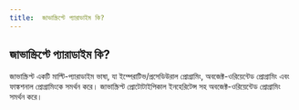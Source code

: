 ```yaml
---
title:  জাভাস্ক্রিপ্টে প্যারাডাইম কি?
---
```

## জাভাস্ক্রিপ্টে প্যারাডাইম কি?

জাভাস্ক্রিপ্ট একটি মাল্টি-প্যারাডাইম ভাষা, যা  ইম্পেরাটিভ/প্রসেডিউরাল   প্রোগ্রামিং, অবজেক্ট-ওরিয়েন্টেড প্রোগ্রামিং এবং ফাঙ্কশনাল  প্রোগ্রামিংকে সমর্থন করে। জাভাস্ক্রিপ্ট প্রোটোটাইপিকাল ইনহেরিটেন্স  সহ অবজেক্ট-ওরিয়েন্টেড প্রোগ্রামিং সমর্থন করে।
